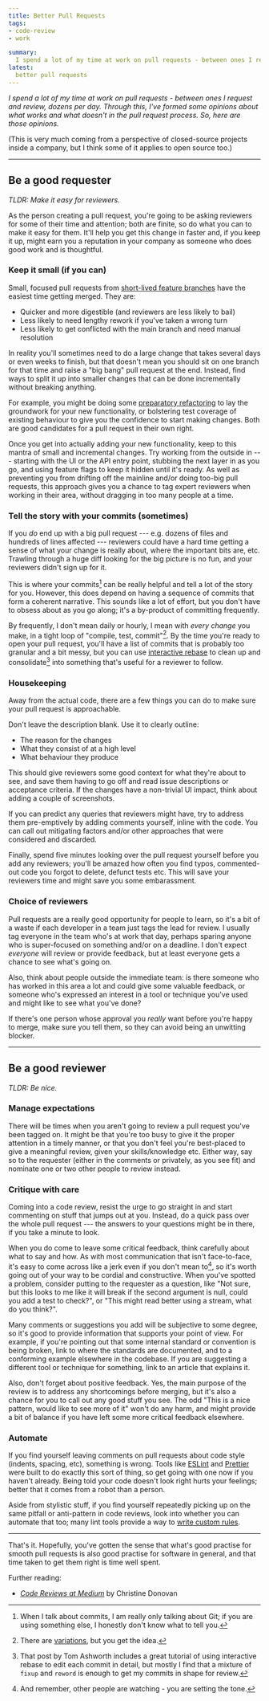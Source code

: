 ```yaml
---
title: Better Pull Requests
tags:
- code-review
- work

summary:
  I spend a lot of my time at work on pull requests - between ones I request and review, dozens per day. Through this, I've formed some opinions about what works and what doesn't in the pull request process. So, here are those opinions.
latest:
  better pull requests
---
```


*I spend a lot of my time at work on pull requests - between ones I request and review, dozens per day. Through this, I've formed some opinions about what works and what doesn't in the pull request process. So, here are those opinions.*

(This is very much coming from a perspective of closed-source projects inside a company, but I think some of it applies to open source too.)

- - - 
    
## Be a good requester

*TLDR: Make it easy for reviewers.*

As the person creating a pull request, you're going to be asking reviewers for some of their time and attention; both are finite, so do what you can to make it easy for them. It'll help you get this change in faster and, if you keep it up, might earn you a reputation in your company as someone who does good work and is thoughtful.

### Keep it small (if you can)

Small, focused pull requests from [short-lived feature branches](https://trunkbaseddevelopment.com/short-lived-feature-branches/) have the easiest time getting merged. They are:

- Quicker and more digestible (and reviewers are less likely to bail)
- Less likely to need lengthy rework if you've taken a wrong turn
- Less likely to get conflicted with the main branch and need manual resolution

In reality you'll sometimes need to do a large change that takes several days or even weeks to finish, but that doesn't mean you should sit on one branch for that time and raise a "big bang" pull request at the end. Instead, find ways to split it up into smaller changes that can be done incrementally without breaking anything.

For example, you might be doing some [preparatory refactoring](https://martinfowler.com/articles/preparatory-refactoring-example.html) to lay the groundwork for your new functionality, or bolstering test coverage of existing behaviour to give you the confidence to start making changes. Both are good candidates for a pull request in their own right.

Once you get into actually adding your new functionality, keep to this mantra of small and incremental changes. Try working from the outside in --- starting with the UI or the API entry point, stubbing the next layer in as you go, and using feature flags to keep it hidden until it's ready. As well as preventing you from drifting off the mainline and/or doing too-big pull requests, this approach gives you a chance to tag expert reviewers when working in their area, without dragging in too many people at a time.

### Tell the story with your commits (sometimes)

If you _do_ end up with a big pull request --- e.g. dozens of files and hundreds of lines affected --- reviewers could have a hard time getting a sense of what your change is really about, where the important bits are, etc. Trawling through a huge diff looking for the big picture is no fun, and your reviewers didn't sign up for it.

This is where your commits[^onlygit] can be really helpful and tell a lot of the story for you. However, this does depend on having a sequence of commits that form a coherent narrative. This sounds like a lot of effort, but you don't have to obsess about as you go along; it's a by-product of committing frequently.

[^onlygit]: When I talk about commits, I am really only talking about Git; if you are using something else, I honestly don't know what to tell you.

By frequently, I don't mean daily or hourly, I mean with _every change_ you make, in a tight loop of "compile, test, commit"[^compiletestcommit]. By the time you're ready to open your pull request, you'll have a list of commits that is probably too granular and a bit messy, but you can use [interactive rebase](https://tgvashworth.com/2014/02/24/rebase-you-interactively-for-great-good.html) to clean up and consolidate[^moarrebase] into something that's useful for a reviewer to follow.

[^compiletestcommit]: There are [variations](https://medium.com/@kentbeck_7670/test-commit-revert-870bbd756864), but you get the idea.

[^moarrebase]: That post by Tom Ashworth includes a great tutorial of using interactive rebase to edit each commit in detail, but mostly I find that a mixture of `fixup` and `reword` is enough to get my commits in shape for review.

### Housekeeping

Away from the actual code, there are a few things you can do to make sure your pull request is approachable.

Don't leave the description blank. Use it to clearly outline:

- The reason for the changes
- What they consist of at a high level
- What behaviour they produce

This should give reviewers some good context for what they're about to see, and save them having to go off and read issue descriptions or acceptance criteria. If the changes have a non-trivial UI impact, think about adding a couple of screenshots.

If you can predict any queries that reviewers might have, try to address them pre-emptively by adding comments yourself, inline with the code. You can call out mitigating factors and/or other approaches that were considered and discarded.

Finally, spend five minutes looking over the pull request yourself before you add any reviewers; you'll be amazed how often you find typos, commented-out code you forgot to delete, defunct tests etc. This will save your reviewers time and might save you some embarassment.

### Choice of reviewers

Pull requests are a really good opportunity for people to learn, so it's a bit of a waste if each developer in a team just tags the lead for review. I usually tag everyone in the team who's at work that day, perhaps sparing anyone who is super-focused on something and/or on a deadline. I don't expect _everyone_ will review or provide feedback, but at least everyone gets a chance to see what's going on.

Also, think about people outside the immediate team: is there someone who has worked in this area a lot and could give some valuable feedback, or someone who's expressed an interest in a tool or technique you've used and might like to see what you've done?

If there's one person whose approval you _really_ want before you're happy to merge, make sure you tell them, so they can avoid being an unwitting blocker.

- - - 

## Be a good reviewer

*TLDR: Be nice.*

### Manage expectations

There will be times when you aren't going to review a pull request you've been tagged on. It might be that you're too busy to give it the proper attention in a timely manner, or that you don't feel you're best-placed to give a meaningful review, given your skills/knowledge etc. Either way, say so to the requester (either in the comments or privately, as you see fit) and nominate one or two other people to review instead.

### Critique with care

Coming into a code review, resist the urge to go straight in and start commenting on stuff that jumps out at you. Instead, do a quick pass over the whole pull request --- the answers to your questions might be in there, if you take a minute to look.

When you do come to leave some critical feedback, think carefully about what to say and how. As with most communication that isn't face-to-face, it's easy to come across like a jerk even if you don't mean to[^tone], so it's worth going out of your way to be cordial and constructive. When you've spotted a problem, consider putting to the requester as a question, like "Not sure, but this looks to me like it will break if the second argument is null, could you add a test to check?", or "This might read better using a stream, what do you think?".

[^tone]: And remember, other people are watching - you are setting the tone.

Many comments or suggestions you add will be subjective to some degree, so it's good to provide information that supports your point of view. For example, if you're pointing out that some internal standard or convention is being broken, link to where the standards are documented, and to a conforming example elsewhere in the codebase. If you are suggesting a different tool or technique for something, link to an article that explains it.

Also, don't forget about positive feedback. Yes, the main purpose of the review is to address any shortcomings before merging, but it's also a chance for you to call out any good stuff you see. The odd "This is a nice pattern, would like to see more of it" won't do any harm, and might provide a bit of balance if you have left some more critical feedback elsewhere.

### Automate

If you find yourself leaving comments on pull requests about code style (indents, spacing, etc), something is wrong. Tools like [ESLint](https://eslint.org/) and [Prettier](https://prettier.io/) were built to do exactly this sort of thing, so get going with one now if you haven't already. Being told your code doesn't look right hurts your feelings; better that it comes from a robot than a person.

Aside from stylistic stuff, if you find yourself repeatedly picking up on the same pitfall or anti-pattern in code reviews, look into whether you can automate that too; many lint tools provide a way to [write custom rules](https://whiteclarkegroup.github.io/liquibase-linter/docs/custom-rules).

- - -

That's it. Hopefully, you've gotten the sense that what's good practise for smooth pull requests is also good practise for software in general, and that time taken to get them right is time well spent.

Further reading:

- [_Code Reviews at Medium_](https://medium.engineering/code-reviews-at-medium-bed2c0dce13a) by Christine Donovan
